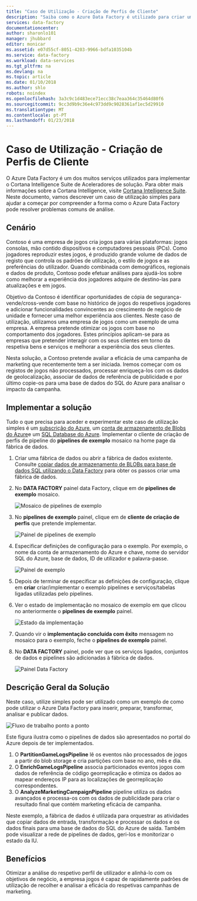 ```yaml
---
title: "Caso de Utilização - Criação de Perfis de Cliente"
description: "Saiba como o Azure Data Factory é utilizado para criar um condicionada por dados de fluxo de trabalho (pipeline) para criar um perfil de clientes de jogos."
services: data-factory
documentationcenter: 
author: sharonlo101
manager: jhubbard
editor: monicar
ms.assetid: e07d55cf-8051-4203-9966-bdfa1035104b
ms.service: data-factory
ms.workload: data-services
ms.tgt_pltfrm: na
ms.devlang: na
ms.topic: article
ms.date: 01/10/2018
ms.author: shlo
robots: noindex
ms.openlocfilehash: 3a3c9c1d483ece71ecc38c7eaa364c35464d80f6
ms.sourcegitcommit: 9cc3d9b9c36e4c973dd9c9028361af1ec5d29910
ms.translationtype: MT
ms.contentlocale: pt-PT
ms.lasthandoff: 01/23/2018
---
```

# <a name="use-case---customer-profiling"></a>Caso de Utilização - Criação de Perfis de Cliente
O Azure Data Factory é um dos muitos serviços utilizados para implementar o Cortana Intelligence Suite de Aceleradores de solução.  Para obter mais informações sobre a Cortana Intelligence, visite [Cortana Intelligence Suite](http://www.microsoft.com/cortanaanalytics). Neste documento, vamos descrever um caso de utilização simples para ajudar a começar por compreender a forma como o Azure Data Factory pode resolver problemas comuns de análise.

## <a name="scenario"></a>Cenário
Contoso é uma empresa de jogos cria jogos para várias plataformas: jogos consolas, mão contido dispositivos e computadores pessoais (PCs). Como jogadores reproduzir estes jogos, é produzido grande volume de dados de registo que controla os padrões de utilização, o estilo de jogos e as preferências do utilizador.  Quando combinada com demográficos, regionais e dados de produto, Contoso pode efetuar análises para ajudá-los sobre como melhorar a experiência dos jogadores adquire de destino-las para atualizações e em jogos. 

Objetivo da Contoso é identificar oportunidades de cópia de segurança-vende/cross-vende com base no histórico de jogos do respetivos jogadores e adicionar funcionalidades convincentes ao crescimento de negócio de unidade e fornecer uma melhor experiência aos clientes. Neste caso de utilização, utilizamos uma empresa de jogos como um exemplo de uma empresa. A empresa pretende otimizar os jogos com base no comportamento dos jogadores. Estes princípios aplicam-se para as empresas que pretender interagir com os seus clientes em torno da respetiva bens e serviços e melhorar a experiência dos seus clientes.

Nesta solução, a Contoso pretende avaliar a eficácia de uma campanha de marketing que recentemente tem a ser iniciada. Iremos começar com os registos de jogos não processados, processar enriqueça-los com os dados de geolocalização, associar de dados de referência de publicidade e por último copie-os para uma base de dados do SQL do Azure para analisar o impacto da campanha.

## <a name="deploy-solution"></a>Implementar a solução
Tudo o que precisa para aceder e experimentar este caso de utilização simples é um [subscrição do Azure](https://azure.microsoft.com/pricing/free-trial/), um [conta de armazenamento de Blobs do Azure](../../storage/common/storage-create-storage-account.md#create-a-storage-account)e um [SQL Database do Azure](../../sql-database/sql-database-get-started.md). Implementar o cliente de criação de perfis de pipeline do **pipelines de exemplo** mosaico na home page da fábrica de dados.

1. Criar uma fábrica de dados ou abrir a fábrica de dados existente. Consulte [copiar dados de armazenamento de BLOBs para base de dados SQL utilizando o Data Factory](data-factory-copy-data-from-azure-blob-storage-to-sql-database.md) para obter os passos criar uma fábrica de dados.
2. No **DATA FACTORY** painel data Factory, clique em de **pipelines de exemplo** mosaico.

    ![Mosaico de pipelines de exemplo](./media/data-factory-samples/SamplePipelinesTile.png)
3. No **pipelines de exemplo** painel, clique em de **cliente de criação de perfis** que pretende implementar.

    ![Painel de pipelines de exemplo](./media/data-factory-samples/SampleTile.png)
4. Especificar definições de configuração para o exemplo. Por exemplo, o nome da conta de armazenamento do Azure e chave, nome do servidor SQL do Azure, base de dados, ID de utilizador e palavra-passe.

    ![Painel de exemplo](./media/data-factory-samples/SampleBlade.png)
5. Depois de terminar de especificar as definições de configuração, clique em **criar** criar/implementar o exemplo pipelines e serviços/tabelas ligadas utilizadas pelo pipelines.
6. Ver o estado de implementação no mosaico de exemplo em que clicou no anteriormente o **pipelines de exemplo** painel.

    ![Estado da implementação](./media/data-factory-samples/DeploymentStatus.png)
7. Quando vir o **implementação concluída com êxito** mensagem no mosaico para o exemplo, feche o **pipelines de exemplo** painel.  
8. No **DATA FACTORY** painel, pode ver que os serviços ligados, conjuntos de dados e pipelines são adicionadas à fábrica de dados.  

    ![Painel Data Factory](./media/data-factory-samples/DataFactoryBladeAfter.png)

## <a name="solution-overview"></a>Descrição Geral da Solução
Neste caso, utilize simples pode ser utilizado como um exemplo de como pode utilizar o Azure Data Factory para inserir, preparar, transformar, analisar e publicar dados.

![Fluxo de trabalho ponto a ponto](./media/data-factory-customer-profiling-usecase/EndToEndWorkflow.png)

Este figura ilustra como o pipelines de dados são apresentados no portal do Azure depois de ter implementados.

1. O **PartitionGameLogsPipeline** lê os eventos não processados de jogos a partir do blob storage e cria partições com base no ano, mês e dia.
2. O **EnrichGameLogsPipeline** associa particionados eventos jogos com dados de referência de código georreplicação e otimiza os dados ao mapear endereços IP para as localizações de georreplicação correspondentes.
3. O **AnalyzeMarketingCampaignPipeline** pipeline utiliza os dados avançados e processa-os com os dados de publicidade para criar o resultado final que contém marketing eficácia de campanha.

Neste exemplo, a fábrica de dados é utilizada para orquestrar as atividades que copiar dados de entrada, transformação e processar os dados e os dados finais para uma base de dados do SQL do Azure de saída.  Também pode visualizar a rede de pipelines de dados, geri-los e monitorizar o estado da IU.

## <a name="benefits"></a>Benefícios
Otimizar a análise do respetivo perfil de utilizador e alinhá-lo com os objetivos de negócio, a empresa jogos é capaz de rapidamente padrões de utilização de recolher e analisar a eficácia do respetivas campanhas de marketing.

